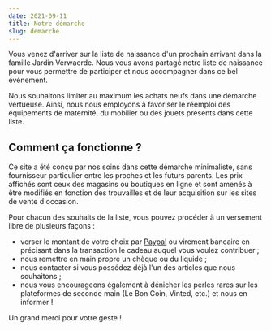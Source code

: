 ```yaml
---
date: 2021-09-11
title: Notre démarche
slug: demarche
---
```


Vous venez d'arriver sur la liste de naissance d'un prochain arrivant dans
la famille Jardin Verwaerde. Nous vous avons partagé notre liste de naissance
pour vous permettre de participer et nous accompagner dans ce bel événement.

Nous souhaitons limiter au maximum les achats neufs dans une démarche vertueuse.
Ainsi, nous nous employons à favoriser le réemploi des équipements de maternité,
du mobilier ou des jouets présents dans cette liste.

## Comment ça fonctionne ?

Ce site a été conçu par nos soins dans cette démarche minimaliste, sans fournisseur
particulier entre les proches et les futurs parents. Les prix affichés sont ceux 
des magasins ou boutiques en ligne et sont amenés à être modifiés en fonction des
trouvailles et de leur acquisition sur les sites de vente d'occasion.

Pour chacun des souhaits de la liste, vous pouvez procéder à un versement libre
de plusieurs façons :

* verser le montant de votre choix par [Paypal] ou virement bancaire en précisant
  dans la transaction le cadeau auquel vous voulez contribuer ;
* nous remettre en main propre un chèque ou du liquide ;
* nous contacter si vous possédez déjà l'un des articles que nous souhaitons ;
* nous vous encourageons également à dénicher les perles rares sur les plateformes
  de seconde main (Le Bon Coin, Vinted, etc.) et nous en informer !

[Paypal]: https://www.paypal.com/paypalme/florentmarinejardin?locale.x=fr_FR

Un grand merci pour votre geste !